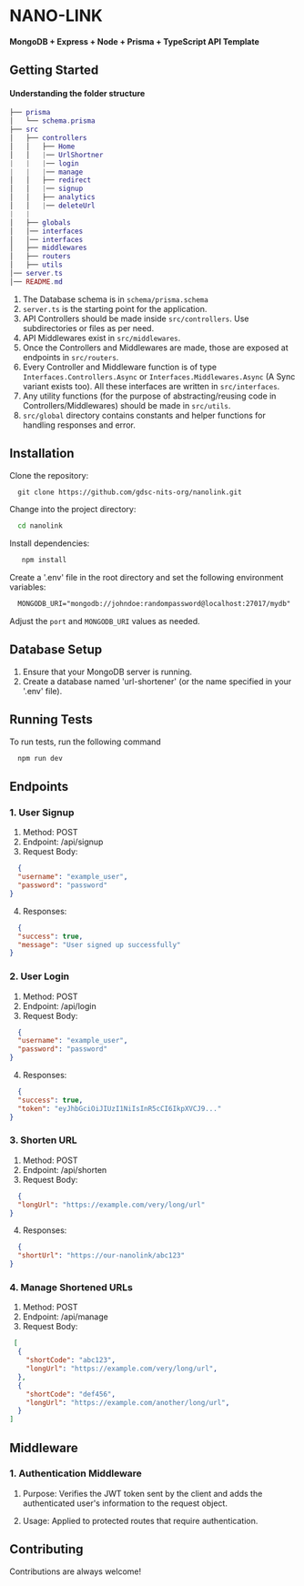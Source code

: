 # NANO-LINK

#### MongoDB + Express + Node + Prisma + TypeScript API Template


## Getting Started

#### Understanding the folder structure
```lua
├── prisma
│   └── schema.prisma
├── src
│   ├── controllers
│   │   ├── Home
│   │   |── UrlShortner
|   |   |── login
|   |   |── manage
│   │   ├── redirect
│   │   |── signup
│   │   ├── analytics
│   │   |── deleteUrl
|   |
│   ├── globals
│   │── interfaces 
│   │── interfaces   
│   ├── middlewares
│   ├── routers
│   ├── utils
│── server.ts
│── README.md
```

1. The Database schema is in `schema/prisma.schema`
2. `server.ts` is the starting point for the application.
3. API Controllers should be made inside `src/controllers`. Use subdirectories or files as per need.
4. API Middlewares exist in `src/middlewares`.
5. Once the Controllers and Middlewares are made, those are exposed at endpoints in `src/routers`.
6. Every Controller and Middleware function is of type `Interfaces.Controllers.Async` or `Interfaces.Middlewares.Async` (A Sync variant exists too). All these interfaces are written in `src/interfaces`.
7. Any utility functions (for the purpose of abstracting/reusing code in Controllers/Middlewares) should be made in `src/utils`.
8. `src/global` directory contains constants and helper functions for handling responses and error.




## Installation

Clone the repository:
```markdown
  git clone https://github.com/gdsc-nits-org/nanolink.git
```

Change into the project directory:
```bash
  cd nanolink

```
Install dependencies:
```bash
   npm install

```

Create a '.env' file in the root directory and set the following environment variables:
```markdown
  MONGODB_URI="mongodb://johndoe:randompassword@localhost:27017/mydb"

```
Adjust the `port` and `MONGODB_URI` values as needed.

##  Database Setup

1. Ensure that your MongoDB server is running.
2. Create a database named 'url-shortener' (or the name specified in your '.env' file).
## Running Tests

To run tests, run the following command

```bash
  npm run dev
```


## Endpoints

### 1.  User Signup
1. Method: POST
2. Endpoint: /api/signup
3. Request Body:


```json
  {
  "username": "example_user",
  "password": "password"
}

```
4. Responses:

```json
  {
  "success": true,
  "message": "User signed up successfully"
}


```
### 2. User Login
1. Method: POST
2. Endpoint: /api/login
3. Request Body:


```json
  {
  "username": "example_user",
  "password": "password"
}

```
4. Responses:

```json
  {
  "success": true,
  "token": "eyJhbGciOiJIUzI1NiIsInR5cCI6IkpXVCJ9..."
}


```
### 3. Shorten URL
1. Method: POST
2. Endpoint: /api/shorten
3. Request Body:


```json
  {
  "longUrl": "https://example.com/very/long/url"
}

```
4. Responses:

```json
  {
  "shortUrl": "https://our-nanolink/abc123"
}

```
### 4. Manage Shortened URLs
1. Method: POST
2. Endpoint: /api/manage
3. Request Body:


```json
 [
  {
    "shortCode": "abc123",
    "longUrl": "https://example.com/very/long/url",
  },
  {
    "shortCode": "def456",
    "longUrl": "https://example.com/another/long/url",
  }
]

```
## Middleware
### 1. Authentication Middleware

1. Purpose: Verifies the JWT token sent by the client and adds the authenticated user's information to the request object.

2. Usage: Applied to protected routes that require authentication.

## Contributing

Contributions are always welcome!